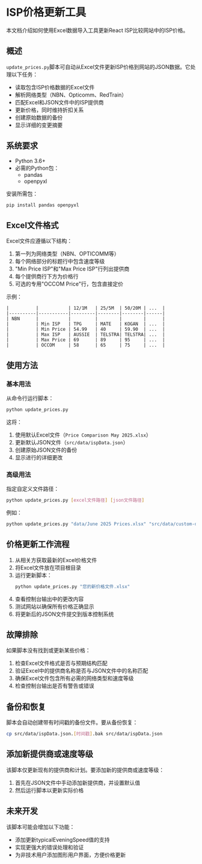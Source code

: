 # ISP价格更新工具

本文档介绍如何使用Excel数据导入工具更新React ISP比较网站中的ISP价格。

## 概述

`update_prices.py`脚本可自动从Excel文件更新ISP价格到网站的JSON数据。它处理以下任务：

- 读取包含ISP价格数据的Excel文件
- 解析网络类型（NBN、Opticomm、RedTrain）
- 匹配Excel和JSON文件中的ISP提供商
- 更新价格，同时维持折扣关系
- 创建原始数据的备份
- 显示详细的变更摘要

## 系统要求

- Python 3.6+
- 必需的Python包：
  - pandas
  - openpyxl

安装所需包：

```bash
pip install pandas openpyxl
```

## Excel文件格式

Excel文件应遵循以下结构：

1. 第一列为网络类型（NBN、OPTICOMM等）
2. 每个网络部分的标题行中包含速度等级
3. "Min Price ISP"和"Max Price ISP"行列出提供商
4. 每个提供商行下方为价格行
5. 可选的专用"OCCOM Price"行，包含直接定价

示例：

```
|          |           | 12/1M   | 25/5M  | 50/20M | ...  |
|----------|-----------|---------|--------|--------|------|
| NBN      |           |         |        |        |      |
|          | Min ISP   | TPG     | MATE   | KOGAN  | ...  |
|          | Min Price | 54.99   | 40     | 59.90  | ...  |
|          | Max ISP   | AUSSIE  | TELSTRA| TELSTRA| ...  |
|          | Max Price | 69      | 89     | 95     | ...  |
|          | OCCOM     | 58      | 65     | 75     | ...  |
```

## 使用方法

### 基本用法

从命令行运行脚本：

```bash
python update_prices.py
```

这将：
1. 使用默认Excel文件（`Price Comparison May 2025.xlsx`）
2. 更新默认JSON文件（`src/data/ispData.json`）
3. 创建原始JSON文件的备份
4. 显示进行的详细更改

### 高级用法

指定自定义文件路径：

```bash
python update_prices.py [excel文件路径] [json文件路径]
```

例如：

```bash
python update_prices.py "data/June 2025 Prices.xlsx" "src/data/custom-data.json"
```

## 价格更新工作流程

1. 从相关方获取最新的Excel价格文件
2. 将Excel文件放在项目根目录
3. 运行更新脚本：
   ```bash
   python update_prices.py "您的新价格文件.xlsx"
   ```
4. 查看控制台输出中的更改内容
5. 测试网站以确保所有价格正确显示
6. 将更新后的JSON文件提交到版本控制系统

## 故障排除

如果脚本没有找到或更新某些价格：

1. 检查Excel文件格式是否与预期结构匹配
2. 验证Excel中的提供商名称是否与JSON文件中的名称匹配
3. 确保Excel文件包含所有必需的网络类型和速度等级
4. 检查控制台输出是否有警告或错误

## 备份和恢复

脚本会自动创建带有时间戳的备份文件。要从备份恢复：

```bash
cp src/data/ispData.json.[时间戳].bak src/data/ispData.json
```

## 添加新提供商或速度等级

该脚本仅更新现有的提供商和计划。要添加新的提供商或速度等级：

1. 首先在JSON文件中手动添加新提供商，并设置默认值
2. 然后运行脚本以更新实际价格

## 未来开发

该脚本可能会增加以下功能：

- 添加更新typicalEveningSpeed值的支持
- 实现更强大的错误处理和验证
- 为非技术用户添加图形用户界面，方便价格更新 